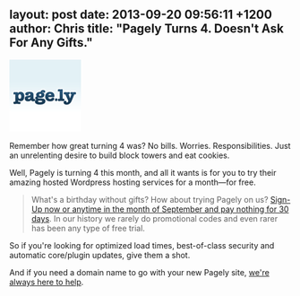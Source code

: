 layout: post
date: 2013-09-20 09:56:11 +1200
author: Chris
title: "Pagely Turns 4. Doesn't Ask For Any Gifts."
----

<!-- excerpt -->

![logo-blog-pagely.png](/media/2013-09-20-logo-blog-pagely.png)

Remember how great turning 4 was? No bills. Worries. Responsibilities. Just an unrelenting desire to build block towers and eat cookies. 

Well, Pagely is turning 4 this month, and all it wants is for you to try their amazing hosted Wordpress hosting services for a month—for free.

<!-- /excerpt -->

> What's a birthday without gifts?  How about trying Pagely on us? [Sign-Up now or anytime in the month of September and pay nothing for 30 days][1]. In our history we rarely do promotional codes and even rarer has been any type of free trial.

So if you're looking for optimized load times, best-of-class security and automatic core/plugin updates, give them a shot. 

And if you need a domain name to go with your new Pagely site, [we're always here to help][2]. 

[1]: http://blog.pagely.com/2013/09/pagely-turns-4-help-us-celebrate-30-day-try/
[2]: https://iwantmyname.com/services/blog-hosting/register-custom-domain-page.ly
